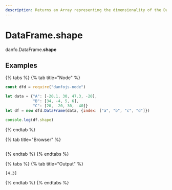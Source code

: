 ```yaml
---
description: Returns an Array representing the dimensionality of the DataFrame.
---
```


# DataFrame.shape

danfo.DataFrame.**shape**&#x20;

## **Examples**

{% tabs %}
{% tab title="Node" %}
```javascript
const dfd = require("danfojs-node")

let data = {"A": [-20.1, 30, 47.3, -20],
            "B": [34, -4, 5, 6], 
            "C": [20, -20, 30, -40]}
let df = new dfd.DataFrame(data, {index: ["a", "b", "c", "d"]})

console.log(df.shape)

```
{% endtab %}

{% tab title="Browser" %}
```
```
{% endtab %}
{% endtabs %}

{% tabs %}
{% tab title="Output" %}
```
[4,3]
```
{% endtab %}
{% endtabs %}
